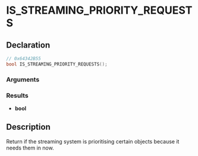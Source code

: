 # IS_STREAMING_PRIORITY_REQUESTS

## Declaration
```cpp
// 0x64342B55
bool IS_STREAMING_PRIORITY_REQUESTS();
```

### Arguments

### Results
- **bool**

## Description
Return if the streaming system is prioritising certain objects because it needs them in now.